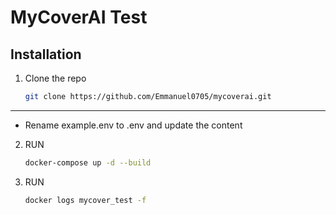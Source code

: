 # MyCoverAI Test

## Installation

1.  Clone the repo

    ```sh
    git clone https://github.com/Emmanuel0705/mycoverai.git
    ```

---

- Rename example.env to .env and update the content

2.  RUN

    ```sh
    docker-compose up -d --build
    ```

3.  RUN
    ```sh
    docker logs mycover_test -f
    ```
